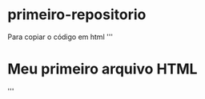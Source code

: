 # primeiro-repositorio

Para copiar o código em html 
'''
<html>
  <h1>Meu primeiro arquivo HTML</h1>
</html>
'''

